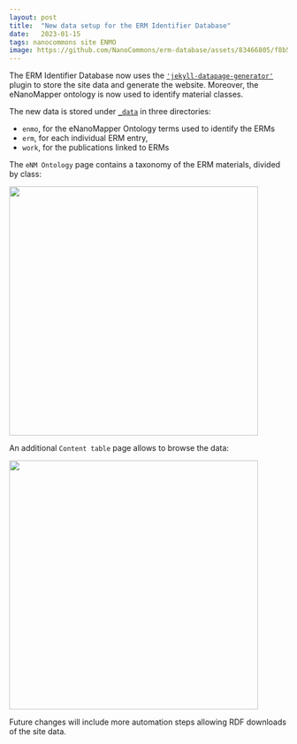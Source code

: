 ```yaml
---
layout: post
title:  "New data setup for the ERM Identifier Database"
date:   2023-01-15
tags: nanocommons site ENMO
image: https://github.com/NanoCommons/erm-database/assets/83466805/f8b5f2b8-8330-489a-acfa-cff9a4f5b17b
---
```

The ERM Identifier Database now uses the [`'jekyll-datapage-generator'`](https://github.com/avillafiorita/jekyll-datapage_gen) plugin to store the site data and generate the website. Moreover, the eNanoMapper ontology is now used to identify material classes.

The new data is stored under [`_data`](https://github.com/NanoCommons/erm-database/tree/main/_data) in three directories:
  - `enmo`, for the eNanoMapper Ontology terms used to identify the ERMs
  - `erm`, for each individual ERM entry,
  - `work`, for the publications linked to ERMs

The `eNM Ontology` page contains a taxonomy of the ERM materials, divided by class:


<img src="https://github.com/NanoCommons/erm-database/assets/83466805/f8b5f2b8-8330-489a-acfa-cff9a4f5b17b" width="450"/>


An additional `Content table` page allows to browse the data:

<img src="https://github.com/NanoCommons/erm-database/assets/83466805/43a2328c-2d80-46cd-ae3a-5149f64ccc8e" width="450"/>

Future changes will include more automation steps allowing RDF downloads of the site data.
